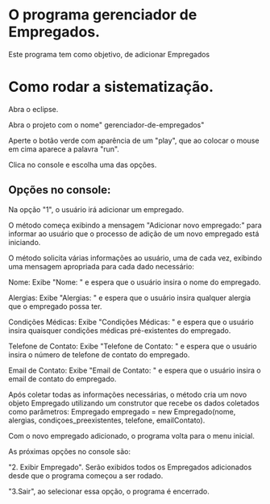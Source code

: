 # O programa gerenciador de Empregados.
Este programa tem como objetivo, de adicionar Empregados


# Como rodar a sistematização.
Abra o eclipse.


Abra o projeto com o nome" gerenciador-de-empregados"

Aperte o botão verde com aparência de um "play", que ao colocar o mouse em cima aparece a palavra "run".

Clica no console e escolha uma das opções.
## Opções no console:

Na opção "1", o usuário irá adicionar um empregado.

O método começa exibindo a mensagem "Adicionar novo empregado:" para informar ao usuário que o processo de adição de um novo empregado está iniciando.

O método solicita várias informações ao usuário, uma de cada vez, exibindo uma mensagem apropriada para cada dado necessário:

Nome: Exibe "Nome: " e espera que o usuário insira o nome do empregado.

Alergias: Exibe "Alergias: " e espera que o usuário insira qualquer alergia que o empregado possa ter.

Condições Médicas: Exibe "Condições Médicas: " e espera que o usuário insira quaisquer condições médicas pré-existentes do empregado.

Telefone de Contato: Exibe "Telefone de Contato: " e espera que o usuário insira o número de telefone de contato do empregado.

Email de Contato: Exibe "Email de Contato: " e espera que o usuário insira o email de contato do empregado.

Após coletar todas as informações necessárias, o método cria um novo objeto Empregado utilizando um construtor que recebe os dados coletados como parâmetros:
Empregado empregado = new Empregado(nome, alergias, condiçoes_preexistentes, telefone, emailContato).

Com o novo empregado adicionado, o programa volta para o menu inicial. 

As próximas opções no console são:

"2. Exibir Empregado". Serão exibidos todos os Empregados adicionados desde que o programa começou a ser rodado.

"3.Sair", ao selecionar essa opção, o programa é encerrado.


